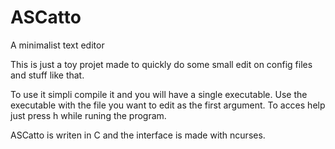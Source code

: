# ASCatto
A minimalist text editor

This is just a toy projet made to quickly do some small edit on config files and stuff like that.

To use it simpli compile it and you will have a single executable.
Use the executable with the file you want to edit as the first argument.
To acces help just press h while runing the program.

ASCatto is writen in C and the interface is made with ncurses.

